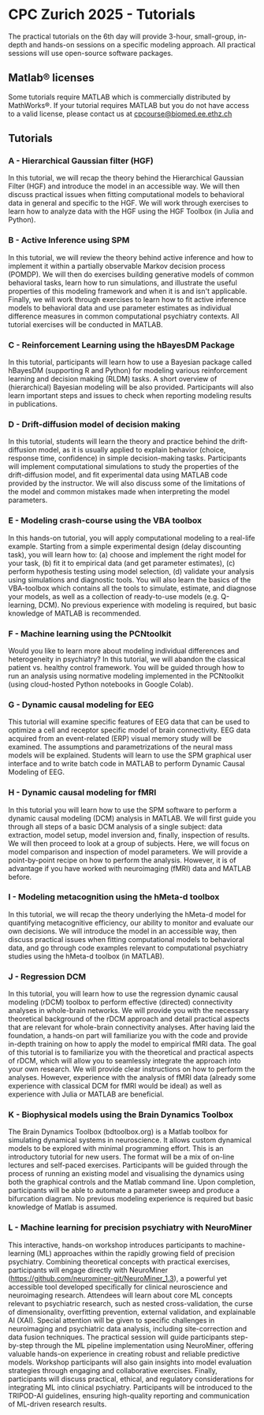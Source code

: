 # CPC Zurich 2025 - Tutorials

The practical tutorials on the 6th day will provide 3-hour, small-group, in-depth and hands-on sessions on a specific modeling approach. All practical sessions will use open-source software packages. 

## Matlab® licenses
Some tutorials require MATLAB which is commercially distributed by MathWorks®. If your tutorial requires MATLAB but you do not have access to a valid license, please contact us at [cpcourse@biomed.ee.ethz.ch](mailto:cpcourse@biomed.ee.ethz.ch)


## Tutorials

### A - Hierarchical Gaussian filter (HGF)
In this tutorial, we will recap the theory behind the Hierarchical Gaussian Filter (HGF) and introduce the model in an accessible way. We will then discuss practical issues when fitting computational models to behavioral data in general and specific to the HGF. We will work through exercises to learn how to analyze data with the HGF using the HGF Toolbox (in Julia and Python).

### B - Active Inference using SPM
In this tutorial, we will review the theory behind active inference and how to implement it within a partially observable Markov decision process (POMDP). We will then do exercises building generative models of common behavioral tasks, learn how to run simulations, and illustrate the useful properties of this modeling framework and when it is and isn't applicable. Finally, we will work through exercises to learn how to fit active inference models to behavioral data and use parameter estimates as individual difference measures in common computational psychiatry contexts. All tutorial exercises will be conducted in MATLAB.

### C - Reinforcement Learning using the hBayesDM Package
In this tutorial, participants will learn how to use a Bayesian package called hBayesDM (supporting R and Python) for modeling various reinforcement learning and decision making (RLDM) tasks. A short overview of (hierarchical) Bayesian modeling will be also provided. Participants will also learn important steps and issues to check when reporting modeling results in publications.

### D - Drift-diffusion model of decision making
In this tutorial, students will learn the theory and practice behind the drift-diffusion model, as it is usually applied to explain behavior (choice, response time, confidence) in simple decision-making tasks. Participants will implement computational simulations to study the properties of the drift-diffusion model, and fit experimental data using MATLAB code provided by the instructor. We will also discuss some of the limitations of the model and common mistakes made when interpreting the model parameters.

### E - Modeling crash-course using the VBA toolbox
In this hands-on tutorial, you will apply computational modeling to a real-life example. Starting from a simple experimental design (delay discounting task), you will learn how to: (a) choose and implement the right model for your task, (b) fit it to empirical data (and get parameter estimates), (c) perform hypothesis testing using model selection, (d) validate your analysis using simulations and diagnostic tools. You will also learn the basics of the VBA-toolbox which contains all the tools to simulate, estimate, and diagnose your models, as well as a collection of ready-to-use models (e.g. Q-learning, DCM). No previous experience with modeling is required, but basic knowledge of MATLAB is recommended.

### F - Machine learning using the PCNtoolkit
Would you like to learn more about modeling individual differences and heterogeneity in psychiatry? In this tutorial, we will abandon the classical patient vs. healthy control framework. You will be guided through how to run an analysis using normative modeling implemented in the PCNtoolkit (using cloud-hosted Python notebooks in Google Colab).

### G - Dynamic causal modeling for EEG
This tutorial will examine specific features of EEG data that can be used to optimize a cell and receptor specific model of brain connectivity. EEG data acquired from an event-related (ERP) visual memory study will be examined. The assumptions and parametrizations of the neural mass models will be explained. Students will learn to use the SPM graphical user interface and to write batch code in MATLAB to perform Dynamic Causal Modeling of EEG.

### H - Dynamic causal modeling for fMRI
In this tutorial you will learn how to use the SPM software to perform a dynamic causal modeling (DCM) analysis in MATLAB. We will first guide you through all steps of a basic DCM analysis of a single subject: data extraction, model setup, model inversion and, finally, inspection of results. We will then proceed to look at a group of subjects. Here, we will focus on model comparison and inspection of model parameters. We will provide a point-by-point recipe on how to perform the analysis. However, it is of advantage if you have worked with neuroimaging (fMRI) data and MATLAB before.

### I - Modeling metacognition using the hMeta-d toolbox
In this tutorial, we will recap the theory underlying the hMeta-d model for quantifying metacognitive efficiency, our ability to monitor and evaluate our own decisions. We will introduce the model in an accessible way, then discuss practical issues when fitting computational models to behavioral data, and go through code examples relevant to computational psychiatry studies using the hMeta-d toolbox (in MATLAB).

### J - Regression DCM
In this tutorial, you will learn how to use the regression dynamic causal modeling (rDCM) toolbox to perform effective (directed) connectivity analyses in whole-brain networks. We will provide you with the necessary theoretical background of the rDCM approach and detail practical aspects that are relevant for whole-brain connectivity analyses. After having laid the foundation, a hands-on part will familiarize you with the code and provide in-depth training on how to apply the model to empirical fMRI data. The goal of this tutorial is to familiarize you with the theoretical and practical aspects of rDCM, which will allow you to seamlessly integrate the approach into your own research. We will provide clear instructions on how to perform the analyses. However, experience with the analysis of fMRI data (already some experience with classical DCM for fMRI would be ideal) as well as experience with Julia or MATLAB are beneficial.

### K - Biophysical models using the Brain Dynamics Toolbox
The Brain Dynamics Toolbox (bdtoolbox.org) is a Matlab toolbox for simulating dynamical systems in neuroscience. It allows custom dynamical models to be explored with minimal programming effort. This is an introductory tutorial for new users. The format will be a mix of on-line lectures and self-paced exercises. Participants will be guided through the process of running an existing model and visualising the dynamics using both the graphical controls and the Matlab command line. Upon completion, participants will be able to automate a parameter sweep and produce a bifurcation diagram. No previous modeling experience is required but basic knowledge of Matlab is assumed.

### L - Machine learning for precision psychiatry with NeuroMiner
This interactive, hands-on workshop introduces participants to machine-learning (ML) approaches within the rapidly growing field of precision psychiatry. Combining theoretical concepts with practical exercises, participants will engage directly with NeuroMiner (https://github.com/neurominer-git/NeuroMiner_1.3), a powerful yet accessible tool developed specifically for clinical neuroscience and neuroimaging research.
Attendees will learn about core ML concepts relevant to psychiatric research, such as nested cross-validation, the curse of dimensionality, overfitting prevention, external validation, and explainable AI (XAI). Special attention will be given to specific challenges in neuroimaging and psychiatric data analysis, including site-correction and data fusion techniques.
The practical session will guide participants step-by-step through the ML pipeline implementation using NeuroMiner, offering valuable hands-on experience in creating robust and reliable predictive models. Workshop participants will also gain insights into model evaluation strategies through engaging and collaborative exercises.
Finally, participants will discuss practical, ethical, and regulatory considerations for integrating ML into clinical psychiatry. Participants will be introduced to the TRIPOD-AI guidelines, ensuring high-quality reporting and communication of ML-driven research results.
